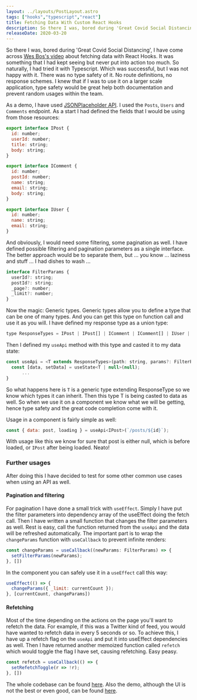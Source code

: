 ```yaml
---
layout: ../layouts/PostLayout.astro
tags: ["hooks","typescript","react"]
title: Fetching Data With Custom React Hooks
description: So there I was, bored during 'Great Covid Social Distancing', I have come across a Wes Bos's video about fetching data with React Hooks...
releaseDate: 2020-03-20
---
```

So there I was, bored during 'Great Covid Social Distancing', I have come across [Wes Bos's video](https://www.youtube.com/watch?v=B85s0cjlitE) about fetching data with React Hooks. It was something that I had kept seeing but never put into action too much. So naturally, I had tried it with Typescript. Which was successful, but I was not happy with it. There was no type safety of it. No route definitions, no response schemes. I knew that if I was to use it on a larger scale application, type safety would be great help both documentation and prevent random usages within the team.

As a demo, I have used [JSONPlaceholder API](https://jsonplaceholder.typicode.com/). I used the `Posts`, `Users` and `Comments` endpoint. As a start I had defined the fields that I would be using from those resources:

```js
export interface IPost {
  id: number;
  userId: number;
  title: string;
  body: string;
}

export interface IComment {
  id: number;
  postId: number;
  name: string;
  email: string;
  body: string;
}

export interface IUser {
  id: number;
  name: string;
  email: string;
}
```

And obviously, I would need some filtering, some pagination as well. I have defined possible filtering and pagination parameters as a single interface. The better approach would be to separate them, but ... you know ... laziness and stuff ... I had dishes to wash ...  

```js
interface FilterParams {
  userId?: string;
  postId?: string;
  _page?: number;
  _limit?: number;
}
```

Now the magic: Generic types. Generic types allow you to define a type that can be one of many types. And you can get this type on function call and use it as you will. I have defined my response type as a union type:

```js
type ResponseTypes = IPost | IPost[] | IComment | IComment[] | IUser | IUser[];
```

Then I defined my `useApi` method with this type and casted it to my data state:

```js
const useApi = <T extends ResponseTypes>(path: string, params?: FilterParams) => {
  const [data, setData] = useState<T | null>(null);
      ...
}
```

So what happens here is `T` is a generic type extending ResponseType so we know which types it can inherit. Then this type T is being casted to data as well. So when we use it on a component we know what we will be getting, hence type safety and the great code completion come with it.

Usage in a component is fairly simple as well:

```js
const { data: post, loading } = useApi<IPost>(`/posts/${id}`);
```

With usage like this we know for sure that post is either null, which is before loaded, or `IPost` after being loaded. Neato!

### Further usages

After doing this I have decided to test for some other common use cases when using an API as well.

#### Pagination and filtering

For pagination I have done a small trick with `useEffect`. Simply I have put the filter parameters into dependency array of the useEffect doing the fetch call. Then I have written a small function that changes the filter parameters as well. Rest is easy, call the function returned from the `useApi` and the data will be refreshed automatically. The important part is to wrap the `changeParams` function with `useCallback` to prevent infinite renders:

```js
const changeParams = useCallback((newParams: FilterParams) => {
  setFilterParams(newParams);
}, [])
```

In the component you can safely use it in a `useEffect` call this way:
```js
useEffect(() => {
  changeParams({ _limit: currentCount });
}, [currentCount, changeParams])
```

#### Refetching

Most of the time depending on the actions on the page you'll want to refetch the data. For example, if this was a Twitter kind of feed, you would have wanted to refetch data in every 5 seconds or so. To achieve this, I have up a refetch flag on the `useApi` and put it into useEffect dependencies as well. Then I have returned another memoized function called `refetch` which would toggle the flag I have set, causing refetching. Easy peasy.

```js
const refetch = useCallback(() => {
  setRefetchToggle(r => !r);
}, [])
```

The whole codebase can be found [here](https://github.com/BunColak/fetch-with-hooks). Also the demo, although the UI is not the best or even good, can be found [here](https://fetch-with-hooks.buncolak.now.sh/).  